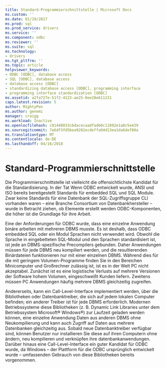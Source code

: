 ```yaml
---
title: Standard-Programmierschnittstelle | Microsoft Docs
ms.custom: ''
ms.date: 01/19/2017
ms.prod: sql
ms.prod_service: drivers
ms.service: ''
ms.component: odbc
ms.reviewer: ''
ms.suite: sql
ms.technology:
- drivers
ms.tgt_pltfrm: ''
ms.topic: article
helpviewer_keywords:
- ODBC [ODBC], database access
- SQL [ODBC], database access
- database access [ODBC]
- standardizing database access [ODBC], programming interface
- programming interface standardization [ODBC]
ms.assetid: a2fa727e-51f2-4123-ae25-0ee28e611231
caps.latest.revision: 5
author: MightyPen
ms.author: genemi
manager: craigg
ms.workload: Inactive
ms.openlocfilehash: c91448833c6dacecaadfa4b0c11892e1a0c5e439
ms.sourcegitcommit: 7a6df3fd5bea9282ecdeffa94d13ea1da6def80a
ms.translationtype: MT
ms.contentlocale: de-DE
ms.lasthandoff: 04/16/2018
---
```

# <a name="standard-programming-interface"></a>Standard-Programmierschnittstelle
Die Programmierschnittstelle ist vielleicht die offensichtlichste Kandidat für die Standardisierung. In der Tat Wenn ODBC entwickelt wurde, ANSI und ISO bereits bereitgestellt Standards für embedded SQL und SQL Module. Zwar keine Standards für eine Datenbank der SQL-Zugriffsgruppe CLI vorhanden waren – eine Branche Consortium von Datenbankhersteller – wurde in Betracht ziehen, ob Elemente erstellt werden ODBC-Komponenten, die höher ist die Grundlage für ihre Arbeit.  
  
 Eine der Anforderungen für ODBC wurde, dass eine einzelne Anwendung binäre arbeiten mit mehreren DBMS musste. Es ist deshalb, dass ODBC embedded SQL oder ein Modul Sprachen nicht verwendet wird. Obwohl die Sprache in eingebetteten SQL-Modul und den Sprachen standardisiert ist, ist jede an DBMS-spezifische Precompilers gebunden. Daher Anwendungen müssen für jede DBMS neu kompiliert werden, und die resultierenden Binärdateien funktionieren nur mit einer einzelnen DBMS. Während dies für die mit geringem Volumen-Programme finden Sie in den Bereichen Minicomputer und Großrechner zulässig ist, ist es in der Welt PC nicht akzeptabel. Zunächst ist es eine logistische Verlusts auf mehrere Versionen der Software hohem Volumen, eingeschweißt Kunden liefern. Zweitens müssen PC Anwendungen häufig mehrere DBMS gleichzeitig zugreifen.  
  
 Andererseits, kann ein Call-Level-Interface implementiert werden, über die Bibliotheken oder Datenbanktreiber, die sich auf jedem lokalen Computer befinden; ein anderer Treiber ist für jede DBMS erforderlich. Modernen Betriebssysteme diese Bibliotheken (z. B. Dynamic Link Libraries unter dem Betriebssystem Microsoft® Windows®) zur Laufzeit geladen werden können, eine einzelne Anwendung Daten aus anderen DBMS ohne Neukompilierung und kann auch Zugriff auf Daten aus mehrere Datenbanken gleichzeitig aus. Sobald neue Datenbanktreiber verfügbar sind, können Benutzer nur installieren Sie diese auf ihren Computern ohne ändern, neu kompilieren und verknüpfen ihre datenbankanwendungen. Darüber hinaus eine Call-Level-Interface ein guter Kandidat für ODBC wurde, da Windows – der Plattform für die ODBC ursprünglich entwickelt wurde – umfassenden Gebrauch von diese Bibliotheken bereits vorgenommen.
